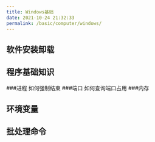 ```yaml
---
title: Windows基础
date: 2021-10-24 21:32:33
permalink: /basic/computer/windows/
---
```



## 软件安装卸载

## 程序基础知识
###进程
如何强制结束
###端口
如何查询端口占用
###内存



## 环境变量


## 批处理命令